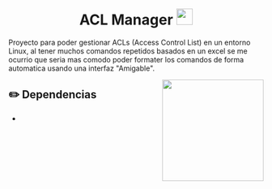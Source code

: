 # 

<h1 align="center">ACL Manager <img
src="https://github.com/blackcater/blackcater/raw/main/images/Hi.gif" height="32" /></h1>




Proyecto para poder gestionar ACLs (Access Control List) en un entorno Linux, al tener muchos comandos repetidos basados en un excel se me ocurrio que seria mas comodo poder formater los comandos de forma automatica usando una interfaz "Amigable".



<a href="#"><img align="right" src="https://i.giphy.com/media/v1.Y2lkPTc5MGI3NjExYjB6ZDJzajl6OXVsMW1ydHUxbGEwazE0b3V4b3RncnR0bGNoZzNxeiZlcD12MV9pbnRlcm5hbF9naWZfYnlfaWQmY3Q9cw/tll43JqcmZzgCMLtzM/giphy.gif" width="200 " height="200" /></a>

## ✏️ Dependencias

- 


